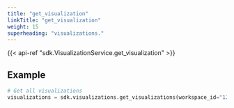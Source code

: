 ```yaml
---
title: "get_visualization"
linkTitle: "get_visualization"
weight: 15
superheading: "visualizations."
---
```


{{< api-ref "sdk.VisualizationService.get_visualization" >}}

## Example

```python
# Get all visualizations
visualizations = sdk.visualizations.get_visualizations(workspace_id="123", visualization_id="abc")
```
